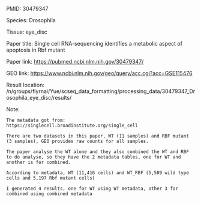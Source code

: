 PMID: 30479347

Species: Drosophila

Tissue: eye_disc

Paper title: Single cell RNA-sequencing identifies a metabolic aspect of apoptosis in Rbf mutant

Paper link: https://pubmed.ncbi.nlm.nih.gov/30479347/

GEO link: https://www.ncbi.nlm.nih.gov/geo/query/acc.cgi?acc=GSE115476

Result location: /n/groups/flyrnai/Yue/scseq_data_formatting/processing_data/30479347_Drosophila_eye_disc/results/

Note: 

	The metadata got from: https://singlecell.broadinstitute.org/single_cell

	There are two datasets in this paper, WT (11 samples) and RBF mutant (3 samples), GEO provides raw counts for all samples. 

	The paper analyse the WT alone and they also combined the WT and RBF to do analyse, so they have the 2 metadata tables, one for WT and another is for combined.

	According to metadata, WT (11,416 cells) and WT_RBF (5,589 wild type cells and 5,197 Rbf mutant cells)

	I generated 4 results, one for WT using WT metadata, other 3 for combined using combined metadata

